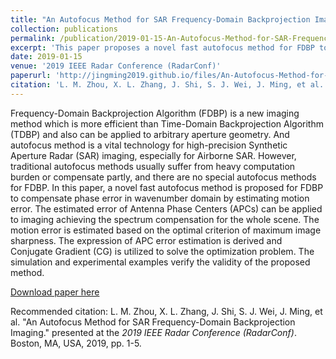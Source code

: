 ```yaml
---
title: "An Autofocus Method for SAR Frequency-Domain Backprojection Imaging"
collection: publications
permalink: /publication/2019-01-15-An-Autofocus-Method-for-SAR-Frequency-Domain-Backprojection-Imaging
excerpt: 'This paper proposes a novel fast autofocus method for FDBP to compensate phase error in wavenumber domain by estimating motion error.'
date: 2019-01-15
venue: '2019 IEEE Radar Conference (RadarConf)'
paperurl: 'http://jingming2019.github.io/files/An-Autofocus-Method-for-SAR-Frequency-Domain-Backprojection-Imaging.pdf'
citation: 'L. M. Zhou, X. L. Zhang, J. Shi, S. J. Wei, J. Ming, et al. &quot;An Autofocus Method for SAR Frequency-Domain Backprojection Imaging.&quot; presented at the <i>2019 IEEE Radar Conference (RadarConf)</i>. Boston, MA, USA, 2019, pp. 1-5.'
---
```

Frequency-Domain Backprojection Algorithm (FDBP) is a new imaging method which is more efficient than Time-Domain Backprojection Algorithm (TDBP) and also can be applied to arbitrary aperture geometry. And autofocus method is a vital technology for high-precision Synthetic Aperture Radar (SAR) imaging, especially for Airborne SAR. However, traditional autofocus methods usually suffer from heavy computation burden or compensate partly, and there are no special autofocus methods for FDBP. In this paper, a novel fast autofocus method is proposed for FDBP to compensate phase error in wavenumber domain by estimating motion error. The estimated error of Antenna Phase Centers (APCs) can be applied to imaging achieving the spectrum compensation for the whole scene. The motion error is estimated based on the optimal criterion of maximum image sharpness. The expression of APC error estimation is derived and Conjugate Gradient (CG) is utilized to solve the optimization problem. The simulation and experimental examples verify the validity of the proposed method.

[Download paper here](http://jingming2019.github.io/files/An-Autofocus-Method-for-SAR-Frequency-Domain-Backprojection-Imaging.pdf)

Recommended citation: L. M. Zhou, X. L. Zhang, J. Shi, S. J. Wei, J. Ming, et al. &quot;An Autofocus Method for SAR Frequency-Domain Backprojection Imaging.&quot; presented at the <i>2019 IEEE Radar Conference (RadarConf)</i>. Boston, MA, USA, 2019, pp. 1-5.